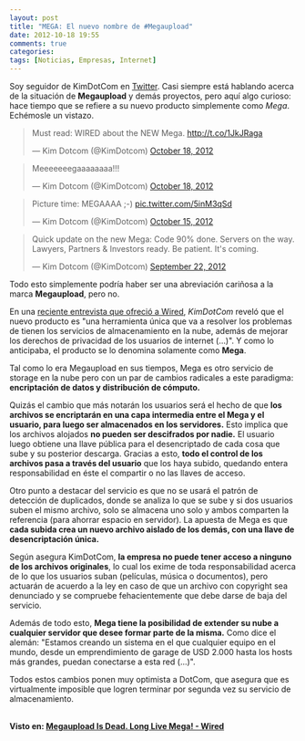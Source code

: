 ```yaml
---
layout: post
title: "MEGA: El nuevo nombre de #Megaupload"
date: 2012-10-18 19:55
comments: true
categories: 
tags: [Noticias, Empresas, Internet]
---
```


Soy seguidor de KimDotCom en [Twitter](http://twitter.com/KimDotCom). Casi siempre está hablando acerca de la situación de __Megaupload__ y demás proyectos, pero aquí algo curioso: hace tiempo que se refiere a su nuevo producto simplemente como _Mega_. Echémosle un vistazo.

<!-- more -->

<blockquote class="twitter-tweet" lang="en"><p>Must read: WIRED about the NEW Mega. <a href="http://t.co/1JkJRaga">http://t.co/1JkJRaga</a></p>&mdash; Kim Dotcom (@KimDotcom) <a href="https://twitter.com/KimDotcom/statuses/258911298862080001">October 18, 2012</a></blockquote>
<script async src="//platform.twitter.com/widgets.js" charset="utf-8"></script>

<blockquote class="twitter-tweet" lang="en"><p>Meeeeeeegaaaaaaaa!!!</p>&mdash; Kim Dotcom (@KimDotcom) <a href="https://twitter.com/KimDotcom/statuses/258766086529507328">October 18, 2012</a></blockquote>
<script async src="//platform.twitter.com/widgets.js" charset="utf-8"></script>

<blockquote class="twitter-tweet" lang="en"><p>Picture time: MEGAAAA ;-) <a href="http://t.co/5inM3qSd">pic.twitter.com/5inM3qSd</a></p>&mdash; Kim Dotcom (@KimDotcom) <a href="https://twitter.com/KimDotcom/statuses/257788224628457472">October 15, 2012</a></blockquote>
<script async src="//platform.twitter.com/widgets.js" charset="utf-8"></script>

<blockquote class="twitter-tweet" lang="en"><p>Quick update on the new Mega: Code 90% done. Servers on the way. Lawyers, Partners &amp; Investors ready. Be patient. It&#39;s coming.</p>&mdash; Kim Dotcom (@KimDotcom) <a href="https://twitter.com/KimDotcom/statuses/249301311647014912">September 22, 2012</a></blockquote>
<script async src="//platform.twitter.com/widgets.js" charset="utf-8"></script>

Todo esto simplemente podría haber ser una abreviación cariñosa a la marca __Megaupload__, pero no.

En una [reciente entrevista que ofreció a Wired](http://www.wired.com/threatlevel/2012/10/megaupload-mega/), _KimDotCom_ reveló que el nuevo producto es "una herramienta única que va a resolver los problemas de tienen los servicios de almacenamiento en la nube, además de mejorar los derechos de privacidad de los usuarios de internet (...)". Y como lo anticipaba, el producto se lo denomina solamente como __Mega__.

Tal como lo era Megaupload en sus tiempos, Mega es otro servicio de storage en la nube pero con un par de cambios radicales a este paradigma: __encriptación de datos y distribución de cómputo.__

Quizás el cambio que más notarán los usuarios será el hecho de que __los archivos se encriptarán en una capa intermedia entre el Mega y el usuario, para luego ser almacenados en los servidores.__ Esto implica que los archivos alojados __no pueden ser descifrados por nadie.__ El usuario luego obtiene una llave pública para el desencriptado de cada cosa que sube y su posterior descarga. Gracias a esto, __todo el control de los archivos pasa a través del usuario__ que los haya subido, quedando entera responsabilidad en éste el compartir o no las llaves de acceso.

Otro punto a destacar del servicio es que no se usará el patrón de detección de duplicados, donde se analiza lo que se sube y si dos usuarios suben el mismo archivo, solo se almacena uno solo y ambos comparten la referencia (para ahorrar espacio en servidor). La apuesta de Mega es que __cada subida crea un nuevo archivo aislado de los demás, con una llave de desencriptación única.__

Según asegura KimDotCom, __la empresa no puede tener acceso a ninguno de los archivos originales__, lo cual los exime de toda responsabilidad acerca de lo que los usuarios suban (películas, música o documentos), pero actuarán de acuerdo a la ley en caso de que un archivo con copyright sea denunciado y se compruebe fehacientemente que debe darse de baja del servicio.

Además de todo esto, __Mega tiene la posibilidad de extender su nube a cualquier servidor que desee formar parte de la misma.__ Como dice el alemán: "Estamos creando un sistema en el que cualquier equipo en el mundo, desde un emprendimiento de garage de USD 2.000 hasta los hosts más grandes, puedan conectarse a esta red (...)".

Todos estos cambios ponen muy optimista a DotCom, que asegura que es virtualmente imposible que logren terminar por segunda vez su servicio de almacenamiento. <br><br>

__Visto en: [Megaupload Is Dead. Long Live Mega! - Wired](http://www.wired.com/threatlevel/2012/10/megaupload-mega/)__